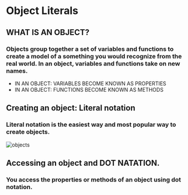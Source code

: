 # Object Literals
## WHAT IS AN OBJECT?
### Objects group together a set of variables and functions to create a model of a something you would recognize from the real world. In an object, variables and functions take on new names. 
* IN AN OBJECT: VARIABLES BECOME KNOWN AS PROPERTIES 
* IN AN OBJECT: FUNCTIONS BECOME KNOWN AS METHODS 
## Creating an object: Literal notation
### Literal notation is the easiest way and most popular way to create objects.
![objects](https://user-images.githubusercontent.com/70091044/93000314-3f73a400-f530-11ea-8f12-f9a119eb5bf4.PNG)
## Accessing an object and **DOT NATATION**.
### You access the properties or methods of an object using dot notation. 
